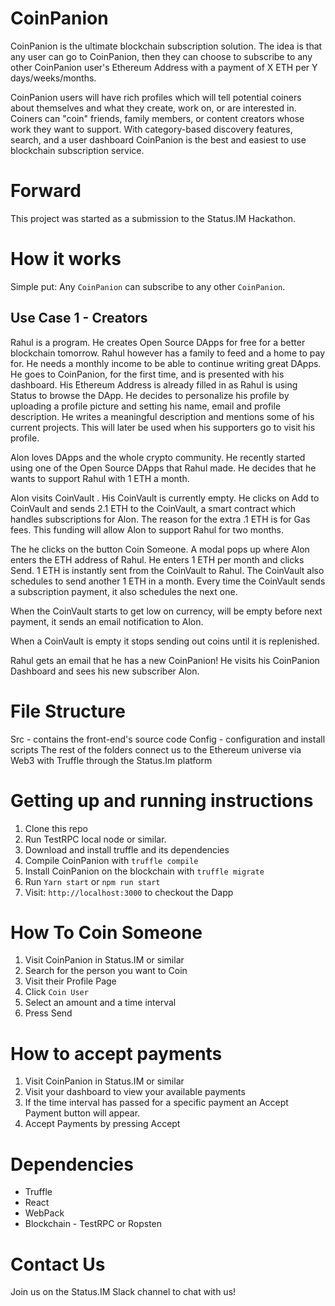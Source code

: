 # CoinPanion
CoinPanion is the ultimate blockchain subscription solution. The idea is that any user can go to CoinPanion, then they can choose to subscribe to any other CoinPanion user's Ethereum Address with a payment of X ETH per Y days/weeks/months.

CoinPanion users will have rich profiles which will tell potential coiners about themselves and what they create, work on, or are interested in. Coiners can "coin" friends, family members, or content creators whose work they want to support. With category-based discovery features, search, and a user dashboard CoinPanion is the best and easiest to use blockchain subscription service.

# Forward
This project was started as a submission to the Status.IM Hackathon.

# How it works

Simple put: Any `CoinPanion` can subscribe to any other `CoinPanion`.
## Use Case 1 - Creators

Rahul is a program. He creates Open Source DApps for free for a better blockchain tomorrow.
Rahul however has a family to feed and a home to pay for. He needs a monthly income to be able to continue writing great DApps.
He goes to CoinPanion, for the first time, and is presented with his dashboard.
His Ethereum Address is already filled in as Rahul is using Status to browse the DApp.
He decides to personalize his profile by uploading a profile picture and setting his name, email and profile description.
He writes a meaningful description and mentions some of his current projects.
This will later be used when his supporters go to visit his profile.

Alon loves DApps and the whole crypto community.
He recently started using one of the Open Source DApps that Rahul made.
He decides that he wants to support Rahul with 1 ETH a month.

Alon visits CoinVault . His CoinVault is currently empty.
He clicks on Add to CoinVault and sends 2.1 ETH to the CoinVault, a smart contract which handles subscriptions for Alon.
The reason for the extra .1 ETH is for Gas fees.
This funding will allow Alon to support Rahul for two months.

The he clicks on the button Coin Someone.
A modal pops up where Alon enters the ETH address of Rahul.
He enters 1 ETH per month and clicks Send.
1 ETH is instantly sent from the CoinVault to Rahul.
The CoinVault also schedules to send another 1 ETH in a month.
Every time the CoinVault sends a subscription payment, it also schedules the next one.

When the CoinVault starts to get low on currency, will be empty before next payment, it sends an email notification to Alon.

When a CoinVault is empty it stops sending out coins until it is replenished.

Rahul gets an email that he has a new CoinPanion!
He visits his CoinPanion Dashboard and sees his new subscriber Alon.

# File Structure
Src - contains the front-end's source code 
Config - configuration and install scripts 
The rest of the folders connect us to the Ethereum universe via
Web3 with Truffle through the Status.Im platform

# Getting up and running instructions
1. Clone this repo
2. Run TestRPC local node or similar.
3. Download and install truffle and its dependencies
5. Compile CoinPanion with `truffle compile`
6. Install CoinPanion on the blockchain with `truffle migrate`
7. Run `Yarn start` or `npm run start`
8. Visit: `http://localhost:3000` to checkout the Dapp

# How To Coin Someone
1. Visit CoinPanion in Status.IM or similar
2. Search for the person you want to Coin
3. Visit their Profile Page
4. Click `Coin User`
3. Select an amount and a time interval
4. Press Send

# How to accept payments
1. Visit CoinPanion in Status.IM or similar
2. Visit your dashboard to view your available payments
3. If the time interval has passed for a specific payment an Accept Payment button will appear.
3. Accept Payments by pressing Accept

# Dependencies
* Truffle
* React
* WebPack
* Blockchain - TestRPC or Ropsten

# Contact Us
Join us on the Status.IM Slack channel to chat with us!
